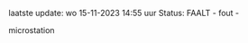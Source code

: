 laatste update: 
wo 15-11-2023 14:55   uur 
Status: FAALT - fout - 
<div class="service Y">microstation</div>